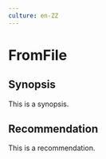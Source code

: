 ```yaml
---
culture: en-ZZ
---
```


# FromFile

## Synopsis

This is a synopsis.

## Recommendation

This is a recommendation.
